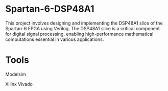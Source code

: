 # Spartan-6-DSP48A1

This project involves designing and implementing the DSP48A1 slice of the Spartan-6 FPGA using Verilog. The DSP48A1 slice is a critical component for digital signal processing, enabling high-performance mathematical computations essential in various applications. 

# Tools

Modelsim

Xilinx Vivado

